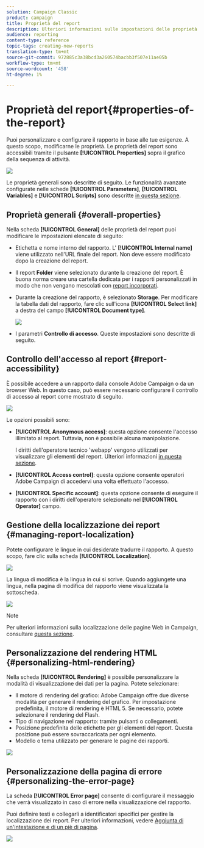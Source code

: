 ```yaml
---
solution: Campaign Classic
product: campaign
title: Proprietà del report
description: Ulteriori informazioni sulle impostazioni delle proprietà del report
audience: reporting
content-type: reference
topic-tags: creating-new-reports
translation-type: tm+mt
source-git-commit: 972885c3a38bcd3a260574bacbb3f507e11ae05b
workflow-type: tm+mt
source-wordcount: '458'
ht-degree: 1%

---
```



# Proprietà del report{#properties-of-the-report}

Puoi personalizzare e configurare il rapporto in base alle tue esigenze. A questo scopo, modificarne le proprietà. Le proprietà del report sono accessibili tramite il pulsante **[!UICONTROL Properties]** sopra il grafico della sequenza di attività.

![](assets/s_ncs_advuser_report_properties_01.png)

Le proprietà generali sono descritte di seguito. Le funzionalità avanzate configurate nelle schede **[!UICONTROL Parameters]**, **[!UICONTROL Variables]** e **[!UICONTROL Scripts]** sono descritte [in questa sezione](../../reporting/using/advanced-functionalities.md).

## Proprietà generali {#overall-properties}

Nella scheda **[!UICONTROL General]** delle proprietà del report puoi modificare le impostazioni elencate di seguito:

* Etichetta e nome interno del rapporto. L&#39; **[!UICONTROL Internal name]** viene utilizzato nell&#39;URL finale del report. Non deve essere modificato dopo la creazione del report.

* Il report **Folder** viene selezionato durante la creazione del report. È buona norma creare una cartella dedicata per i rapporti personalizzati in modo che non vengano mescolati con [report incorporati](../../reporting/using/about-campaign-built-in-reports.md).

* Durante la creazione del rapporto, è selezionato **Storage**. Per modificare la tabella dati del rapporto, fare clic sull&#39;icona **[!UICONTROL Select link]** a destra del campo **[!UICONTROL Document type]**.

   ![](assets/s_ncs_advuser_report_properties_02.png)

* I parametri **Controllo di accesso**. Queste impostazioni sono descritte di seguito.

## Controllo dell&#39;accesso al report {#report-accessibility}

È possibile accedere a un rapporto dalla console  Adobe Campaign o da un browser Web. In questo caso, può essere necessario configurare il controllo di accesso al report come mostrato di seguito.

![](assets/s_ncs_advuser_report_properties_02b.png)

Le opzioni possibili sono:

* **[!UICONTROL Anonymous access]**: questa opzione consente l&#39;accesso illimitato al report. Tuttavia, non è possibile alcuna manipolazione.

   I diritti dell&#39;operatore tecnico &#39;webapp&#39; vengono utilizzati per visualizzare gli elementi del report. Ulteriori informazioni [in questa sezione](../../platform/using/access-management.md#default-operators).

* **[!UICONTROL Access control]**: questa opzione consente  operatori Adobe Campaign di accedervi una volta effettuato l&#39;accesso.
* **[!UICONTROL Specific account]**: questa opzione consente di eseguire il rapporto con i diritti dell&#39;operatore selezionato nel  **[!UICONTROL Operator]** campo.

## Gestione della localizzazione dei report {#managing-report-localization}

Potete configurare le lingue in cui desiderate tradurre il rapporto. A questo scopo, fare clic sulla scheda **[!UICONTROL Localization]**.

![](assets/s_ncs_advuser_report_properties_06.png)

La lingua di modifica è la lingua in cui si scrive. Quando aggiungete una lingua, nella pagina di modifica del rapporto viene visualizzata la sottoscheda.

![](assets/s_ncs_advuser_report_properties_05a.png)

>[!NOTE]
>
>Per ulteriori informazioni sulla localizzazione delle pagine Web in Campaign, consultare [questa sezione](../../web/using/translating-a-web-form.md).

## Personalizzazione del rendering HTML {#personalizing-html-rendering}

Nella scheda **[!UICONTROL Rendering]** è possibile personalizzare la modalità di visualizzazione dei dati per la pagina. Potete selezionare:

* Il motore di rendering del grafico:  Adobe Campaign offre due diverse modalità per generare il rendering del grafico. Per impostazione predefinita, il motore di rendering è HTML 5. Se necessario, potete selezionare il rendering del Flash.
* Tipo di navigazione nel rapporto: tramite pulsanti o collegamenti.
* Posizione predefinita delle etichette per gli elementi del report. Questa posizione può essere sovraccaricata per ogni elemento.
* Modello o tema utilizzato per generare le pagine dei rapporti.

![](assets/s_ncs_advuser_report_properties_08.png)

## Personalizzazione della pagina di errore {#personalizing-the-error-page}

La scheda **[!UICONTROL Error page]** consente di configurare il messaggio che verrà visualizzato in caso di errore nella visualizzazione del rapporto.

Puoi definire testi e collegarli a identificatori specifici per gestire la localizzazione dei report. Per ulteriori informazioni, vedere [Aggiunta di un&#39;intestazione e di un piè di pagina](../../reporting/using/element-layout.md#adding-a-header-and-a-footer).

![](assets/s_ncs_advuser_report_properties_11.png)
